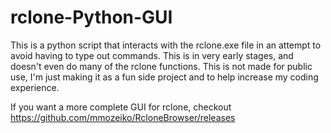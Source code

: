 # rclone-Python-GUI
This is a python script that interacts with the rclone.exe file in an attempt to avoid having to type out commands. This is in very early stages, and doesn't even do many of the rclone functions. This is not made for public use, I'm just making it as a fun side project and to help increase my coding experience. 

If you want a more complete GUI for rclone, checkout https://github.com/mmozeiko/RcloneBrowser/releases
